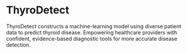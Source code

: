 # ThyroDetect
ThyroDetect constructs a machine-learning model using diverse patient data to predict thyroid disease. Empowering healthcare providers with confident, evidence-based diagnostic tools for more accurate disease detection.
